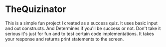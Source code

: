 # TheQuizinator
This is a simple fun project I created as a success quiz. It uses basic input and out constructs. And Determines if you'll be success or not. Don't take it serious it's just for fun and to test certain code implementations. It takes your response and returns print  statements to the screen.
